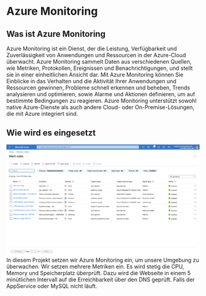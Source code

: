 # Azure Monitoring

## Was ist Azure Monitoring

Azure Monitoring ist ein Dienst, der die Leistung, Verfügbarkeit und Zuverlässigkeit von Anwendungen und Ressourcen in der Azure-Cloud überwacht. Azure Monitoring sammelt Daten aus verschiedenen Quellen, wie Metriken, Protokollen, Ereignissen und Benachrichtigungen, und stellt sie in einer einheitlichen Ansicht dar. Mit Azure Monitoring können Sie Einblicke in das Verhalten und die Aktivität Ihrer Anwendungen und Ressourcen gewinnen, Probleme schnell erkennen und beheben, Trends analysieren und optimieren, sowie Alarme und Aktionen definieren, um auf bestimmte Bedingungen zu reagieren. Azure Monitoring unterstützt sowohl native Azure-Dienste als auch andere Cloud- oder On-Premise-Lösungen, die mit Azure integriert sind.

## Wie wird es eingesetzt
![](attachments/Pasted%20image%2020230709220815.png)
In diesem Projekt setzen wir Azure Monitoring ein, um unsere Umgebung zu überwachen. Wir setzen mehrere Metriken ein. Es wird stetig die CPU, Memory und Speicherplatz überprüft. Dazu wird die Webseite in einem 5 minütlichen Intervall auf die Erreichbarkeit über den DNS geprüft. Falls der AppService oder MySQL nicht läuft.






